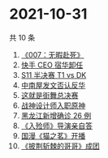 # 2021-10-31

共 10 条

<!-- BEGIN -->
<!-- 最后更新时间 Sun Oct 31 2021 00:08:27 GMT+0800 (China Standard Time) -->

1. [《007：无暇赴死》](https://www.zhihu.com/search?q=007)
1. [快手 CEO 宿华卸任](https://www.zhihu.com/search?q=快手)
1. [S11 半决赛 T1 vs DK](https://www.zhihu.com/search?q=t1)
1. [中南屋发文否认反华](https://www.zhihu.com/search?q=中南屋)
1. [这就是街舞总决赛](https://www.zhihu.com/search?q=这就是街舞)
1. [战神设计师入职原神](https://www.zhihu.com/search?q=原神)
1. [黑龙江新增确诊 26 例](https://www.zhihu.com/search?q=黑龙江疫情)
1. [《入殓师》导演亲自答](https://www.zhihu.com/search?q=入殓师)
1. [国漫《猫之茗》开播](https://www.zhihu.com/search?q=猫之茗)
1. [《披荆斩棘的哥哥》成团](https://www.zhihu.com/search?q=披荆斩棘的哥哥)

<!-- END -->

